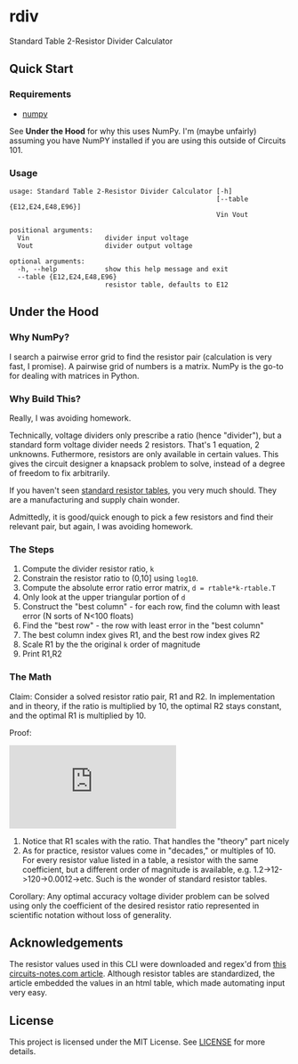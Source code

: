 # rdiv
Standard Table 2-Resistor Divider Calculator

## Quick Start
### Requirements
* [numpy](https://numpy.org/install/)


See **Under the Hood** for why this uses NumPy. I'm (maybe unfairly) assuming you have NumPY installed if you are using this outside of Circuits 101.

### Usage
```
usage: Standard Table 2-Resistor Divider Calculator [-h]
                                                    [--table {E12,E24,E48,E96}]
                                                    Vin Vout

positional arguments:
  Vin                   divider input voltage
  Vout                  divider output voltage

optional arguments:
  -h, --help            show this help message and exit
  --table {E12,E24,E48,E96}
                        resistor table, defaults to E12
```

## Under the Hood
### Why NumPy?
I search a pairwise error grid to find the resistor pair (calculation is very fast, I promise). A pairwise grid of numbers is a matrix. NumPy is the go-to for dealing with matrices in Python.

### Why Build This?
Really, I was avoiding homework.

Technically, voltage dividers only prescribe a ratio (hence "divider"), but a standard form voltage divider needs 2 resistors. That's 1 equation, 2 unknowns. Futhermore, resistors are only available in certain values. This gives the circuit designer a knapsack problem to solve, instead of a degree of freedom to fix arbitrarily.

If you haven't seen [standard resistor tables](https://www.vishay.com/docs/31001/dectable.pdf), you very much should. They are a manufacturing and supply chain wonder.


Admittedly, it is good/quick enough to pick a few resistors and find their relevant pair, but again, I was avoiding homework.

### The Steps
1. Compute the divider resistor ratio, `k`
2. Constrain the resistor ratio to \(0,10\] using `log10`.
3. Compute the absolute error ratio error matrix, `d = rtable*k-rtable.T`
4. Only look at the upper triangular portion of `d`
5. Construct the "best column" - for each row, find the column with least error (N sorts of N<100 floats)
6. Find the "best row" - the row with least error in the "best column"
7. The best column index gives R1, and the best row index gives R2
8. Scale R1 by the the original `k` order of magnitude
9. Print R1,R2

### The Math
Claim: Consider a solved resistor ratio pair, R1 and R2. In implementation and in theory, if the ratio is multiplied by 10, the optimal R2 stays constant, and the optimal R1 is multiplied by 10. 

Proof:

![equation](https://latex.codecogs.com/gif.latex?%5Cfrac%7BV_o%7D%7BV_i%7D%20%3D%20%5Cfrac%7BR_2%7D%7BR_1&plus;R_2%7D%20%5Cto%20R_2%5Cleft%28%5Cfrac%7BV_i%7D%7BV_o%7D%20-%201%5Cright%20%29%20%3D%20R_1)

1. Notice that R1 scales with the ratio. That handles the "theory" part nicely
2. As for practice, resistor values come in "decades," or multiples of 10. For every resistor value listed in a table, a resistor with the same coefficient, but a different order of magnitude is available, e.g. 1.2->12->120->0.0012->etc. Such is the wonder of standard resistor tables.

Corollary: Any optimal accuracy voltage divider problem can be solved using only the coefficient of the desired resistor ratio represented in scientific notation without loss of generality.

## Acknowledgements
The resistor values used in this CLI were downloaded and regex'd from [this circuits-notes.com article](https://www.electronics-notes.com/articles/electronic_components/resistors/standard-resistor-values-e-series-e3-e6-e12-e24-e48-e96.php). Although resistor tables are standardized, the article embedded the values in an html table, which made automating input very easy.


## License
This project is licensed under the MIT License. See [LICENSE](LICENSE) for more details.
